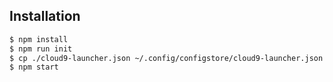 ## Installation
```bash
$ npm install
$ npm run init 
$ cp ./cloud9-launcher.json ~/.config/configstore/cloud9-launcher.json
$ npm start 
```
